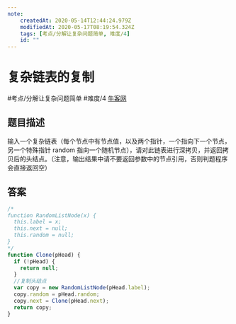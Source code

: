 ```yaml
---
note:
    createdAt: 2020-05-14T12:44:24.979Z
    modifiedAt: 2020-05-17T08:19:54.324Z
    tags: [考点/分解让复杂问题简单, 难度/4]
    id: ""
---
```

# 复杂链表的复制
#考点/分解让复杂问题简单 #难度/4  [牛客网](https://www.nowcoder.com/practice/f836b2c43afc4b35ad6adc41ec941dba?tpId=13&tqId=11178&tPage=3&rp=3&ru=/ta/coding-interviews&qru=/ta/coding-interviews/question-ranking)
<!-- @crossnote.comment "id":"77b6e32a-fce7-4806-83fc-3d6d00731f8d" -->  
## 题目描述
输入一个复杂链表（每个节点中有节点值，以及两个指针，一个指向下一个节点，另一个特殊指针 random 指向一个随机节点），请对此链表进行深拷贝，并返回拷贝后的头结点。（注意，输出结果中请不要返回参数中的节点引用，否则判题程序会直接返回空）

## 答案

```javascript
/*
function RandomListNode(x) {
  this.label = x;
  this.next = null;
  this.random = null;
}
*/
function Clone(pHead) {
  if (!pHead) {
    return null;
  }
  //复制头结点
  var copy = new RandomListNode(pHead.label);
  copy.random = pHead.random;
  copy.next = Clone(pHead.next);
  return copy;
}
```
